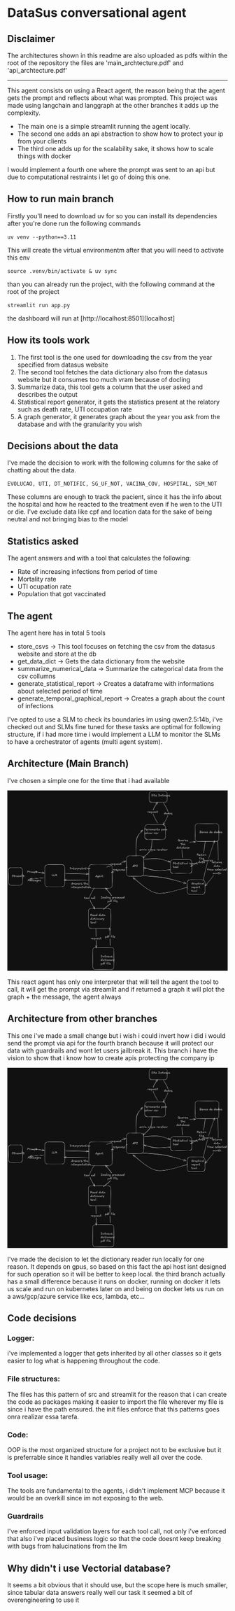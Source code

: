 # DataSus conversational agent

## Disclaimer

The architectures shown in this readme are also uploaded as pdfs within the root of the repository the files are 'main_archtecture.pdf' and 
'api_archtecture.pdf'

---

This agent consists on using a React agent, the reason being that the agent gets the prompt
and reflects about what was prompted. This project was made using langchain and langgraph at the other 
branches it adds up the complexity.

- The main one is a simple streamlit running the agent locally. 
- The second one adds an api abstraction to show how to protect your ip from your clients
- The third one adds up for the scalability sake, it shows how to scale things with docker

I would implement a fourth one where the prompt was sent to an api but due to computational restraints
i let go of doing this one.

## How to run main branch

Firstly you'll need to download uv for so you can install its dependencies
after you're done run the following commands

```
uv venv --python==3.11
```

This will create the virtual environmentm after that you will need
to activate this env

```
source .venv/bin/activate & uv sync
```


than you can already run the project, with the following command at the root of the project

```
streamlit run app.py
```
the dashboard will run at [http://localhost:8501][localhost]

## How its tools work

1) The first tool is the one used for downloading the csv from the year specified from datasus website
2) The second tool fetches the data dictionary also from the datasus website but it consumes too much vram because of docling
3) Summarize data, this tool gets a column that the user asked and describes the output
4) Statistical report generator, it gets the statistics present at the relatory such as death rate, UTI occupation rate
5) A graph generator, it generates graph about the year you ask from the database and with the granularity you wish

## Decisions about the data

I've made the decision to work with the following columns for the sake of chatting about the data.

```
EVOLUCAO, UTI, DT_NOTIFIC, SG_UF_NOT, VACINA_COV, HOSPITAL, SEM_NOT 
```
These columns are enough to track the pacient, since it has the info about the hospital and how 
he reacted to the treatment even if he wen to the UTI or die. I've exclude data like cpf and 
location data for the sake of being neutral and not bringing bias to the model

## Statistics asked

The agent answers and with a tool that calculates the following:
- Rate of increasing infections from period of time
- Mortality rate
- UTI ocupation rate
- Population that got vaccinated

## The agent

The agent here has in total 5 tools

- store_csvs -> This tool focuses on fetching the csv from the datasus website and store at the db
- get_data_dict -> Gets the data dictionary from the website 
- summarize_numerical_data -> Summarize the categorical data from the csv collumns 
- generate_statistical_report -> Creates a dataframe with informations about selected period of time 
- generate_temporal_graphical_report -> Creates a graph about the count of infections

I've opted to use a SLM to check its boundaries im using qwen2.5:14b, 
i've checked out and SLMs fine tuned for these tasks
are optimal for following structure, if i had more time i would implement a LLM to monitor the SLMs
to have a orchestrator of agents (multi agent system). 

## Architecture (Main Branch)

I've chosen a simple one for the time that i had available

![main archtecture](./main_archtecture.png)

This react agent has only one interpreter that will tell the agent the tool to call, it will get the
prompt via streamlit and if returned a graph it will plot the graph + the message, the agent always

## Architecture from other branches

This one i've made a small change but i wish i could invert how i did i would send the prompt via api
for the fourth branch because it will protect our data with guardrails and wont let users jailbreak it.
This branch i have the vision to show that i know how to create apis protecting the company ip

![api structure](./api_archtecture.png)

I've made the decision to let the dictionary reader run locally for one reason. It depends on gpus,
so based on this fact the api host isnt designed for such operation so it will be better to keep local.
the third branch actually has a small difference because it runs on docker, running on docker it lets us
scale and run on kubernetes later on and being on docker lets us run on a aws/gcp/azure service like ecs,
lambda, etc...

## Code decisions

### Logger:

i've implemented a logger that gets inherited by all other classes so it gets easier to log what is
happening throughout the code.

### File structures:

The files has this pattern of src and streamlit for the reason that i can create the code as packages
making it easier to import the file wherever my file is since i have the path ensured. the init files
enforce that this patterns goes onra realizar essa tarefa.


### Code:

OOP is the most organized structure for a project not to be exclusive but it is preferrable since it 
handles variables really well all over the code.

### Tool usage:

The tools are fundamental to the agents, i didn't implement MCP because it would be an overkill since im 
not exposing to the web.

### Guardrails

I've enforced input validation layers for each tool call, not only i've enforced that also i've placed
business logic so that the code doesnt keep breaking with bugs from halucinations from the llm

## Why didn't i use Vectorial database?

It seems a bit obvious that it should use, but the scope here is much smaller, since tabular data
answers really well our task it seemed a bit of overengineering to use it